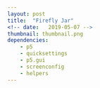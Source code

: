 ```yaml
---
layout: post
title:  "Firefly Jar"
<!-- date:   2019-05-07 -->
thumbnail: thumbnail.png
dependencies:
    - p5
    - quicksettings
    - p5.gui
    - screenconfig
    - helpers
---
```


<div id="sketch-holder">
    <script type="text/javascript" src="sketch/sketch.js"></script>
    <script type="text/javascript" src="sketch/boundary.js"></script>
    <script type="text/javascript" src="sketch/particle.js"></script>
    <script type="text/javascript" src="sketch/ray.js"></script>
</div>

<!-- <button onclick="myFunction()">Toggle Text Visibility</button> -->

<!-- Include markdown="1" to allow markdown conversion within a div element. -->
<div id="pageText" markdown="1" style="visibility:visible">

<!-- ###### Try pressing ```s``` on your keyboard to bring up sketch manipulation options.

###### Take a snapshot of the canvas at any time by pressing ```p```.

###### Reload the page at any time to generate a new landscape. Just press ```CMD+R```.

Particle objects cast rays out as they dance around a randomized landscape, creating dynamic play with light and shadow as they move. If a particle object passes through a wall, there is a chance for it to change color.

## GUI Variable Descriptions

- boundaryC:
##### Set the **color** for the boundaries to be rendered by using a simple color-picker interface.

- backgroundC:
##### Set the color for the background the to be rendered by using a simple color-picker interface.

- backgroundA:
##### Adjust the Alpha transparency of the background.

- randomizeRayColors:
##### If **randomizeRayColors** is enabled, the particles have a chance of picking random HSB values between their minimum values and 100. For example, adjusting **raySat** to 20 with **randomizeRayColors** enabled will allow the particles to randomly pick saturation values between 20 and 100 whenever they pass through a boundary.

- rayHue:
##### Set the **hue** for the casted rays via the color picker. This setting is overridden when **randomizeRayColors** is enabled.

- raySat:
##### Set the **saturation** for the casted rays. This setting is overridden when **randomizeRayColors** is disabled and saturation can be adjusted through the color-picker.
``` js
random(raySat, 100);
```

- rayBright:
##### Set the **brightness** for the casted rays. This setting is overridden when **randomizeRayColors** is disabled and brightness can be adjusted through the color-picker.  
``` js
random(rayBright, 100);
```

- rayAlpha:
##### Set the **alpha transparency** for the casted rays.

- numParticles:
##### Increase or decrease the number of active particle-objects in the scene. Increasing this value will decrease FPS.

- numRays:
##### Change the number of rays each particle sends out. Default is 360.

- rayIncrement:
##### **THIS FEATURE IS CURRENTLY DISABLED.** Increase or decrease the distance between casted rays.

- mouseFollowEnabled:
##### If enabled, one of the particles will follow the mouse around the scene when the mouse is pressed.



This 2D ray cast system is [based on an example by The Coding Train](https://www.youtube.com/watch?v=-6iIc6-Y-kk).

Another excellent tutorial on ray casting [by Red Blob Games is available here](https://www.redblobgames.com/articles/visibility/).

A third tutorial on ray casting [by ncase is available here](https://ncase.me/sight-and-light/).

### Here are a few examples of stills created through this generator:

![Ray_Casting_1](ray_casting_captures/Ray_Casting-resized.png)  
![Ray_Casting_2](ray_casting_captures/Ray_Casting2-resized.png)
![Ray_Casting_3](ray_casting_captures/Ray_Casting3-resized.png)
![Ray_Casting_4](ray_casting_captures/Ray_Casting4-resized.png) -->

</div>

<!-- <button onclick="renderPageText();">Toggle Page Text</button>
<button id="fsbutton" onclick="toggleFullScreen();">Toggle Full Screen</button> -->
